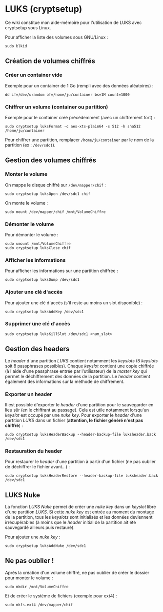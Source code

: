 # LUKS (cryptsetup)

Ce wiki constitue mon aide-mémoire pour l'utilisation de LUKS avec cryptsetup
sous Linux.

Pour afficher la liste des volumes sous GNU/Linux :
```
sudo blkid
```

## Création de volumes chiffrés

### Créer un container vide

Exemple pour un container de 1 Go (rempli avec des données aléatoires) :
```
dd if=/dev/urandom of=/home/ju/container bs=1M count=1000
```

### Chiffrer un volume (container ou partition)

Exemple pour le container créé précédemment (avec un chiffrement fort) :
```
sudo cryptsetup luksFormat -c aes-xts-plain64 -s 512 -h sha512 /home/ju/container
```
Pour chiffrer une partition, remplacer `/home/ju/container` par le nom de la
partition (ex : `/dev/sdc1`).

## Gestion des volumes chiffrés

### Monter le volume

On mappe le disque chiffré sur `/dev/mapper/chif` :
```
sudo cryptsetup luksOpen /dev/sdc1 chif
```

On monte le volume :
```
sudo mount /dev/mapper/chif /mnt/VolumeChiffre
```

### Démonter le volume

Pour démonter le volume :
```
sudo umount /mnt/VolumeChiffre
sudo cryptsetup luksClose chif
```

### Afficher les informations

Pour afficher les informations sur une partition chiffrée :
```
sudo cryptsetup luksDump /dev/sdc1
```

### Ajouter une clé d'accès

Pour ajouter une clé d'accès (s'il reste au moins un slot disponible) :
```
sudo cryptsetup luksAddKey /dev/sdc1
```

### Supprimer une clé d'accès

```
sudo cryptsetup luksKillSlot /dev/sdc1 <num_slot>
```

## Gestion des headers

Le *header* d'une partition *LUKS* contient notamment les *keyslots*
(8 *keyslots* soit 8 passphrases possibles). Chaque *keyslot* contient une
copie chiffrée (à l'aide d'une passphrase entrée par l'utilisateur) de la
*master key* qui permet le déchiffrement des données de la partition.
Le *header* contient également des informations sur la méthode de chiffrement.

### Exporter un header

Il est possible d'exporter le *header* d'une partition pour le sauvegarder en
lieu sûr (en le chiffrant au passage). Cela est utile notamment lorsqu'un
*keyslot* est occupé par une *nuke key*. Pour exporter le *header* d'une
partition *LUKS* dans un fichier
(**attention, le fichier généré n'est pas chiffré**) :
```
sudo cryptsetup luksHeaderBackup --header-backup-file luksheader.back /dev/sdc1
```

### Restauration du header

Pour restaurer le *header* d'une partition à partir d'un fichier (ne pas
oublier de déchiffrer le fichier avant...) :
```
sudo cryptsetup luksHeaderRestore --header-backup-file luksheader.back /dev/sdc1
```

## LUKS Nuke

La fonction *LUKS Nuke* permet de créer une *nuke key* dans un *keyslot* libre
d'une partition *LUKS*. Si cette *nuke key* est entrée au moment du montage de
la partition, tous les *keyslots* sont initialisés et les données deviennent
irrécupérables (à moins que le *header* initial de la partition ait été
sauvegardé ailleurs puis restauré).

Pour ajouter une *nuke key* :
```
sudo cryptsetup luksAddNuke /dev/sdc1
```

## Ne pas oublier !

Après la création d'un volume chiffré, ne pas oublier de créer le dossier pour
monter le volume :
```
sudo mkdir /mnt/VolumeChiffre
```

Et de créer le système de fichiers (exemple pour ext4) :
```
sudo mkfs.ext4 /dev/mapper/chif
```
